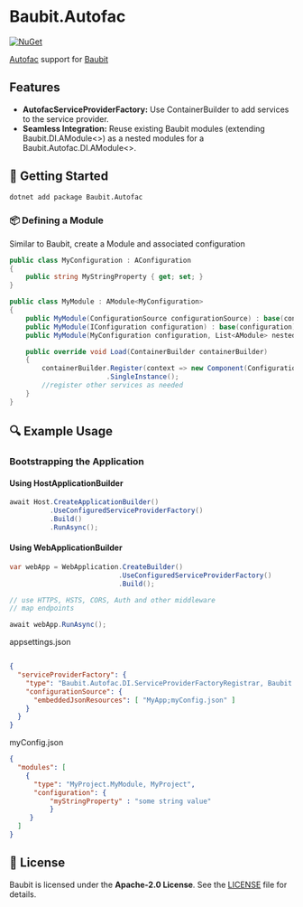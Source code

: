 ﻿# Baubit.Autofac

[![NuGet](https://img.shields.io/nuget/v/Baubit.Autofac.svg)](https://www.nuget.org/packages/Baubit.Autofac)

[Autofac](https://github.com/autofac/Autofac) support for [Baubit](https://github.com/pnagoorkar/Baubit)

## Features

- **AutofacServiceProviderFactory:** Use ContainerBuilder to add services to the service provider.
- **Seamless Integration:** Reuse existing Baubit modules (extending Baubit.DI.AModule<>) as a nested modules for a Baubit.Autofac.DI.AModule<>.

## 🚀 Getting Started
```bash
dotnet add package Baubit.Autofac
```

### 📦 Defining a Module
Similar to Baubit, create a Module and associated configuration

```csharp
public class MyConfiguration : AConfiguration
{
    public string MyStringProperty { get; set; }
}

public class MyModule : AModule<MyConfiguration>
{
    public MyModule(ConfigurationSource configurationSource) : base(configurationSource) { }
    public MyModule(IConfiguration configuration) : base(configuration) { }
    public MyModule(MyConfiguration configuration, List<AModule> nestedModules) : base(configuration, nestedModules) { }

    public override void Load(ContainerBuilder containerBuilder)
    {
        containerBuilder.Register(context => new Component(Configuration.SomeString, Configuration.SomeSecretString))
                        .SingleInstance();
        //register other services as needed
    }
}
```
## 🔍 Example Usage

### Bootstrapping the Application

#### Using HostApplicationBuilder

```csharp
await Host.CreateApplicationBuilder()
          .UseConfiguredServiceProviderFactory()
          .Build()
          .RunAsync();
```

#### Using WebApplicationBuilder

```csharp
var webApp = WebApplication.CreateBuilder()
                           .UseConfiguredServiceProviderFactory()
                           .Build();

// use HTTPS, HSTS, CORS, Auth and other middleware
// map endpoints

await webApp.RunAsync();
```
appsettings.json
```json

{
  "serviceProviderFactory": {
    "type": "Baubit.Autofac.DI.ServiceProviderFactoryRegistrar, Baubit.Autofac",
    "configurationSource": {
      "embeddedJsonResources": [ "MyApp;myConfig.json" ]
    }
  }
}

```
myConfig.json

```json
{
  "modules": [
    {
      "type": "MyProject.MyModule, MyProject",
      "configuration": {
          "myStringProperty" : "some string value"
          }
     }
  ]
}
```

## 📄 License
Baubit is licensed under the **Apache-2.0 License**. See the [LICENSE](LICENSE) file for details.
